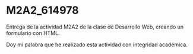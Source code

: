 # M2A2_614978

Entrega de la actividad M2A2 de la clase de Desarrollo Web, creando un formulario con HTML.

Doy mi palabra que he realizado esta actividad con integridad académica.
